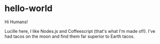 # hello-world
Hi Humans!

Lucille here, I like Nodes.js and Coffeescript (that's what I'm made of!).
I've had tacos on the moon and find them far superior to Earth tacos.
